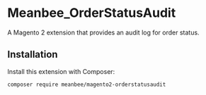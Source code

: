 # Meanbee_OrderStatusAudit

A Magento 2 extension that provides an audit log for order status.

## Installation

Install this extension with Composer:

    composer require meanbee/magento2-orderstatusaudit
